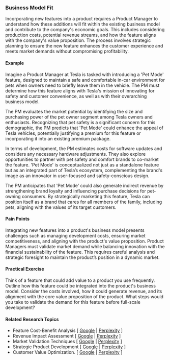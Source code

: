 ### Business Model Fit

Incorporating new features into a product requires a Product Manager to understand how these additions will fit within the existing business model and contribute to the company's economic goals. This includes considering production costs, potential revenue streams, and how the feature aligns with the company's value proposition. The process involves strategic planning to ensure the new feature enhances the customer experience and meets market demands without compromising profitability.

#### Example

Imagine a Product Manager at Tesla is tasked with introducing a 'Pet Mode' feature, designed to maintain a safe and comfortable in-car environment for pets when owners need to briefly leave them in the vehicle. The PM must determine how this feature aligns with Tesla's mission of innovating for safety and customer convenience, as well as with their overarching business model.

The PM evaluates the market potential by identifying the size and purchasing power of the pet owner segment among Tesla owners and enthusiasts. Recognizing that pet safety is a significant concern for this demographic, the PM predicts that 'Pet Mode' could enhance the appeal of Tesla vehicles, potentially justifying a premium for this feature or incorporating it into an existing premium package.

In terms of development, the PM estimates costs for software updates and considers any necessary hardware adjustments. They also explore opportunities to partner with pet safety and comfort brands to co-market the feature. 'Pet Mode' is conceptualized not just as a standalone feature but as an integrated part of Tesla’s ecosystem, complementing the brand's image as an innovator in user-focused and safety-conscious design.

The PM anticipates that 'Pet Mode' could also generate indirect revenue by strengthening brand loyalty and influencing purchase decisions for pet-owning consumers. By strategically marketing this feature, Tesla can position itself as a brand that cares for all members of the family, including pets, aligning with the values of its target customers.

#### Pain Points

Integrating new features into a product's business model presents challenges such as managing development costs, ensuring market competitiveness, and aligning with the product's value proposition. Product Managers must validate market demand while balancing innovation with the financial sustainability of the feature. This requires careful analysis and strategic foresight to maintain the product’s position in a dynamic market.

#### Practical Exercise

Think of a feature that could add value to a product you use frequently. Outline how this feature could be integrated into the product's business model. Consider the costs involved, how it could generate revenue, and its alignment with the core value proposition of the product. What steps would you take to validate the demand for this feature before full-scale development?

#### Related Research Topics

- Feature Cost-Benefit Analysis [ [Google](https://www.google.com/search?q=Feature%20Cost-Benefit%20Analysis%20in%20product%20management) | [Perplexity](https://www.perplexity.ai/?q=Feature%20Cost-Benefit%20Analysis%20in%20product%20management) ]
- Revenue Impact Assessment [ [Google](https://www.google.com/search?q=Revenue%20Impact%20Assessment%20in%20product%20management) | [Perplexity](https://www.perplexity.ai/?q=Revenue%20Impact%20Assessment%20in%20product%20management) ]
- Market Validation Techniques [ [Google](https://www.google.com/search?q=Market%20Validation%20Techniques%20in%20product%20management) | [Perplexity](https://www.perplexity.ai/?q=Market%20Validation%20Techniques%20in%20product%20management) ]
- Strategic Product Development [ [Google](https://www.google.com/search?q=Strategic%20Product%20Development%20in%20product%20management) | [Perplexity](https://www.perplexity.ai/?q=Strategic%20Product%20Development%20in%20product%20management) ]
- Customer Value Optimization. [ [Google](https://www.google.com/search?q=Customer%20Value%20Optimization.%20in%20product%20management) | [Perplexity](https://www.perplexity.ai/?q=Customer%20Value%20Optimization.%20in%20product%20management) ]


